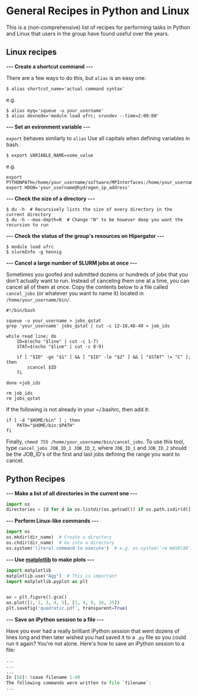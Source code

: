 # General Recipes in Python and Linux

This is a (non-comprehensive) list of recipes for performing tasks in Python and Linux that users in the group have found useful over the years.

## Linux recipes
**--- Create a shortcut command ---**

There are a few ways to do this, but `alias` is an easy one:

```
$ alias shortcut_name='actual command syntax'
```
e.g.

```
$ alias myq='squeue -u your_username'
$ alias devnode='module load ufrc; srundev --time=2:00:00'
```

**--- Set an evironment variable ---**

`export` behaves similarly to `alias` Use all capitals when defining variables in bash.

```
$ export VARIABLE_NAME=some_value
```
e.g.

```
export PYTHONPATH=/home/your_username/software/MPInterfaces:/home/your_username/software/Pymatgen
export HDGN='your_username@hydrogen_ip_address'
```

**--- Check the size of a directory ---**

```
$ du -h  # Recursively lists the size of every directory in the current directory
$ du -h --max-depth=N  # Change "N" to be however deep you want the recursion to run
```

**--- Check the status of the group's resources on Hipergator ---**

```
$ module load ufrc
$ slurmInfo -g hennig
```

**--- Cancel a large number of SLURM jobs at once ---**

Sometimes you goofed and submitted dozens or hundreds of jobs that you don't actually want to run. Instead of canceling them one at a time, you can cancel all of them at once. Copy the contents below to a file called `cancel_jobs` (or whatever you want to name it) located in `/home/your_username/bin/`.

```
#!/bin/bash

squeue -u your_username > jobs_qstat
grep 'your_username' jobs_qstat | cut -c 12-18,48-49 > job_ids

while read line; do
    ID=$(echo "$line" | cut -c 1-7)
    STAT=$(echo "$line" | cut -c 8-9)

    if [ "$ID" -ge "$1" ] && [ "$ID" -le "$2" ] && [ "$STAT" != "C" ]; then
        scancel $ID
    fi

done <job_ids

rm job_ids
rm jobs_qstat
```
If the following is not already in your ~/.bashrc, then add it:

```
if [ -d "$HOME/bin" ] ; then
    PATH="$HOME/bin:$PATH"
fi
```
Finally, `chmod 755 /home/your_username/bin/cancel_jobs`. To use this tool, type `cancel_jobs JOB_ID_1 JOB_ID_2`, where `JOB_ID_1` and `JOB_ID_2` should be the JOB_ID's of the first and last jobs defining the range you want to cancel.

## Python Recipes
**--- Make a list of all directories in the current one ---**

```python
import os
directories = [d for d in os.listdir(os.getcwd()) if os.path.isdir(d)]
```

**--- Perform Linux-like commands ---**

```python
import os
os.mkdir(dir_name)  # Create a directory
os.chdir(dir_name)  # Go into a directory
os.system('literal command to execute')  # e.g. os.system('rm WAVECAR')
```

**--- Use [matplotlib](https://matplotlib.org/) to make plots ---**

```python
import matplotlib
matplotlib.use("Agg")  # This is important
import matplotlib.pyplot as plt


ax = plt.figure().gca()
ax.plot([1, 2, 3, 4, 5], [1, 4, 9, 16, 25])
plt.savefig('quadratic.pdf', transparent=True)
```

**--- Save an iPython session to a file ---**

Have you ever had a really brilliant iPython session that went dozens of lines long and then later wished you had saved it to a `.py` file so you could run it again? You're not alone. Here's how to save an iPython session to a file:

```python
...
...
...
In [50]: %save filename 1-49
The following commands were written to file `filename`:
...